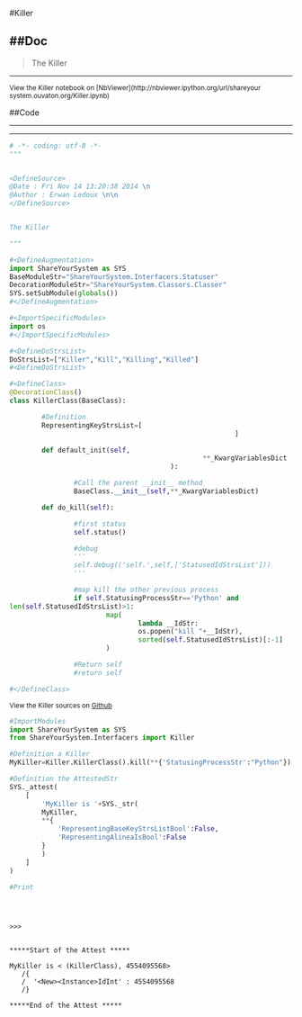 

<!--
FrozenIsBool False
-->

#Killer

##Doc
----


>
> The Killer
>
>

----

<small>
View the Killer notebook on [NbViewer](http://nbviewer.ipython.org/url/shareyour
system.ouvaton.org/Killer.ipynb)
</small>




<!--
FrozenIsBool False
-->

##Code

----

<ClassDocStr>

----

```python
# -*- coding: utf-8 -*-
"""


<DefineSource>
@Date : Fri Nov 14 13:20:38 2014 \n
@Author : Erwan Ledoux \n\n
</DefineSource>


The Killer

"""

#<DefineAugmentation>
import ShareYourSystem as SYS
BaseModuleStr="ShareYourSystem.Interfacers.Statuser"
DecorationModuleStr="ShareYourSystem.Classors.Classer"
SYS.setSubModule(globals())
#</DefineAugmentation>

#<ImportSpecificModules>
import os
#</ImportSpecificModules>

#<DefineDoStrsList>
DoStrsList=["Killer","Kill","Killing","Killed"]
#<DefineDoStrsList>

#<DefineClass>
@DecorationClass()
class KillerClass(BaseClass):

        #Definition
        RepresentingKeyStrsList=[
                                                        ]

        def default_init(self,
                                                **_KwargVariablesDict
                                        ):

                #Call the parent __init__ method
                BaseClass.__init__(self,**_KwargVariablesDict)

        def do_kill(self):

                #first status
                self.status()

                #debug
                '''
                self.debug(('self.',self,['StatusedIdStrsList']))
                '''

                #map kill the other previous process
                if self.StatusingProcessStr=='Python' and
len(self.StatusedIdStrsList)>1:
                        map(
                                lambda __IdStr:
                                os.popen("kill "+__IdStr),
                                sorted(self.StatusedIdStrsList)[:-1]
                        )

                #Return self
                #return self

#</DefineClass>

```

<small>
View the Killer sources on <a href="https://github.com/Ledoux/ShareYourSystem/tr
ee/master/Pythonlogy/ShareYourSystem/Interfacers/Killer"
target="_blank">Github</a>
</small>



```python
#ImportModules
import ShareYourSystem as SYS
from ShareYourSystem.Interfacers import Killer

#Definition a Killer
MyKiller=Killer.KillerClass().kill(**{'StatusingProcessStr':"Python"})

#Definition the AttestedStr
SYS._attest(
    [
        'MyKiller is '+SYS._str(
        MyKiller,
        **{
            'RepresentingBaseKeyStrsListBool':False,
            'RepresentingAlineaIsBool':False
        }
        )
    ]
)

#Print





```


```console
>>>


*****Start of the Attest *****

MyKiller is < (KillerClass), 4554095568>
   /{
   /  '<New><Instance>IdInt' : 4554095568
   /}

*****End of the Attest *****



```

